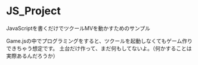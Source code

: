 # JS_Project
JavaScriptを書くだけでツクールMVを動かすためのサンプル

Game.jsの中でプログラミングをすると、ツクールを起動しなくてもゲーム作りできちゃう想定です。
土台だけ作って、まだ何もしてないよ。（何かすることは実際あるんだろうか）
